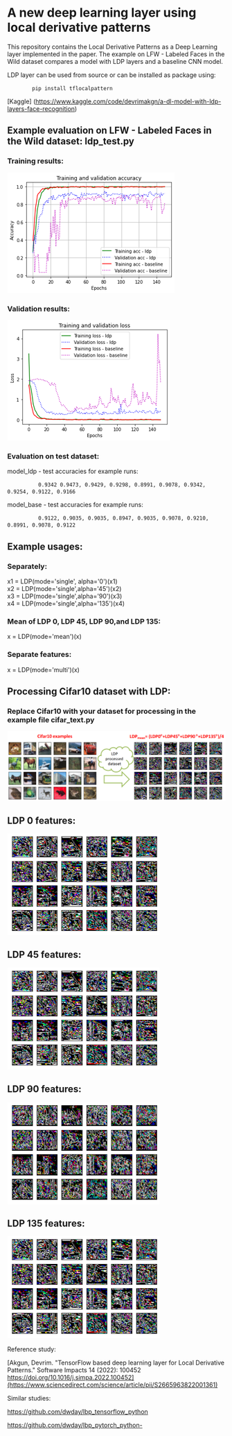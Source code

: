 # A new deep learning layer using local derivative patterns 

This repository contains the Local Derivative Patterns as a Deep Learning layer implemented in the paper. The example on LFW - Labeled Faces in the Wild dataset compares a model with LDP layers and a baseline CNN model. 

LDP layer can be used from source or can be installed as package using:

            pip install tflocalpattern

[Kaggle] (https://www.kaggle.com/code/devrimakgn/a-dl-model-with-ldp-layers-face-recognition)

## Example evaluation on LFW - Labeled Faces in the Wild dataset: ldp_test.py

###  Training results:
![alt text](images/hist_train.png)
###  Validation results:
![alt text](images/hist_loss.png)

###  Evaluation on test dataset:
  model_ldp - test accuracies for example runs:

              0.9342 0.9473, 0.9429, 0.9298, 0.8991, 0.9078, 0.9342, 0.9254, 0.9122, 0.9166 

  model_base - test accuracies for example runs:

              0.9122, 0.9035, 0.9035, 0.8947, 0.9035, 0.9078, 0.9210, 0.8991, 0.9078, 0.9122


## Example usages:
### Separately:
  x1 = LDP(mode='single', alpha='0')(x1)    
  x2 = LDP(mode='single',alpha='45')(x2)    
  x3 = LDP(mode='single',alpha='90')(x3)    
  x4 = LDP(mode='single',alpha='135')(x4)   
### Mean of LDP 0, LDP 45, LDP 90,and LDP 135:   
  x = LDP(mode='mean')(x)   
### Separate features:   
  x = LDP(mode='multi')(x)    
  
## Processing Cifar10 dataset with LDP:
### Replace Cifar10 with your dataset for processing in the example file cifar_text.py
![alt text](images/cifar10_ldb.png)

##  LDP 0 features:
![alt text](images/ldp_0.png)
##  LDP 45 features:
![alt text](images/ldp_45.png)
##  LDP 90 features:
![alt text](images/ldp_90.png)
##  LDP 135 features:
![alt text](images/ldp_135.png)


Reference study:

[Akgun, Devrim. "TensorFlow based deep learning layer for Local Derivative Patterns." Software Impacts 14 (2022): 100452 https://doi.org/10.1016/j.simpa.2022.100452](https://www.sciencedirect.com/science/article/pii/S2665963822001361)

Similar studies:

https://github.com/dwday/lbp_tensorflow_python

https://github.com/dwday/lbp_pytorch_python-
